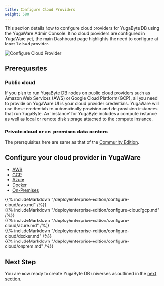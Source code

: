 ```yaml
---
title: Configure Cloud Providers
weight: 680
---
```


This section details how to configure cloud providers for YugaByte DB using the YugaWare Admin Console. If no cloud providers are configured in YugaWare yet, the main Dashboard page highlights the need to configure at least 1 cloud provider.

![Configure Cloud Provider](/images/ee/configure-cloud-provider.png)

## Prerequisites

### Public cloud

If you plan to run YugaByte DB nodes on public cloud providers such as Amazon Web Services (AWS) or Google Cloud Platform (GCP), all you need to provide on YugaWare UI is your cloud provider credentials. YugaWare will use those credentials to automatically provision and de-provision instances that run YugaByte. An 'instance' for YugaByte includes a compute instance as well as local or remote disk storage attached to the compute instance.

### Private cloud or on-premises data centers

The prerequisites here are same as that of the [Community Edition](/deploy/multi-node-cluster/#prerequisites).

## Configure your cloud provider in YugaWare

<ul class="nav nav-tabs nav-tabs-yb">
  <li class="active">
    <a href="#configure-aws">
      <i class="icon-aws"></i>
      AWS
    </a>
  </li>
  <li>
    <a href="#configure-gcp">
      <i class="icon-google" aria-hidden="true"></i>
      GCP
    </a>
  </li>
  <li>
    <a href="#configure-azure">
      <i class="icon-google" aria-hidden="true"></i>
      Azure
    </a>
  </li>
  <li>
    <a href="#configure-docker">
      <i class="icon-docker" aria-hidden="true"></i>
      Docker
    </a>
  </li>
  <li>
    <a href="#configure-onprem">
      <i class="fa fa-cubes" aria-hidden="true"></i>
      On-Premises
    </a>
  </li>
</ul>

<div class="tab-content">
  <div id="configure-aws" class="tab-pane fade in active">
    {{% includeMarkdown "/deploy/enterprise-edition/configure-cloud/aws.md" /%}}
  </div>
  <div id="configure-gcp" class="tab-pane fade in active">
    {{% includeMarkdown "/deploy/enterprise-edition/configure-cloud/gcp.md" /%}}
  </div>
  <div id="configure-azure" class="tab-pane fade in active">
    {{% includeMarkdown "/deploy/enterprise-edition/configure-cloud/azure.md" /%}}
  </div>
  <div id="configure-docker" class="tab-pane fade in active">
    {{% includeMarkdown "/deploy/enterprise-edition/configure-cloud/docker.md" /%}}
  </div>
  <div id="configure-onprem" class="tab-pane fade in active">
    {{% includeMarkdown "/deploy/enterprise-edition/configure-cloud/onprem.md" /%}}
  </div>
</div>

## Next Step

You are now ready to create YugaByte DB universes as outlined  in the [next section](/manage/enterprise-edition/create-universe/).
